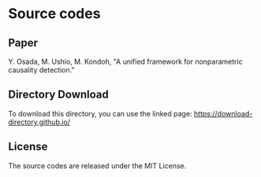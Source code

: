 # Source codes

## Paper

Y. Osada, M. Ushio, M. Kondoh, "A unified framework for nonparametric causality detection."

## Directory Download

To download this directory, you can use the linked page:
https://download-directory.github.io/

## License

The source codes are released under the MIT License.

